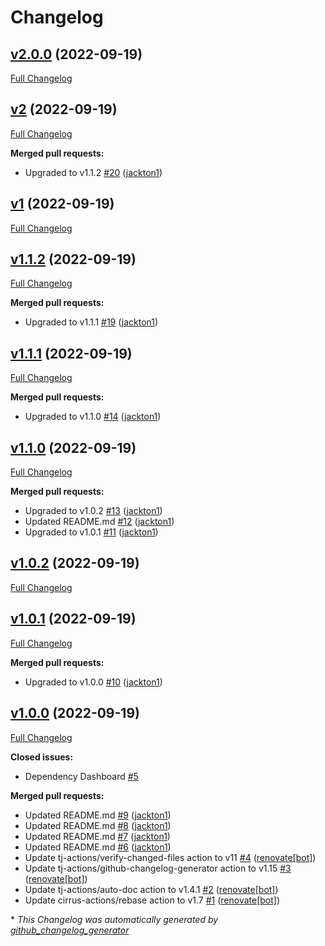# Changelog

## [v2.0.0](https://github.com/tj-actions/release-tagger/tree/v2.0.0) (2022-09-19)

[Full Changelog](https://github.com/tj-actions/release-tagger/compare/v2...v2.0.0)

## [v2](https://github.com/tj-actions/release-tagger/tree/v2) (2022-09-19)

[Full Changelog](https://github.com/tj-actions/release-tagger/compare/v1...v2)

**Merged pull requests:**

- Upgraded to v1.1.2 [\#20](https://github.com/tj-actions/release-tagger/pull/20) ([jackton1](https://github.com/jackton1))

## [v1](https://github.com/tj-actions/release-tagger/tree/v1) (2022-09-19)

[Full Changelog](https://github.com/tj-actions/release-tagger/compare/v1.1.2...v1)

## [v1.1.2](https://github.com/tj-actions/release-tagger/tree/v1.1.2) (2022-09-19)

[Full Changelog](https://github.com/tj-actions/release-tagger/compare/v1.1.1...v1.1.2)

**Merged pull requests:**

- Upgraded to v1.1.1 [\#19](https://github.com/tj-actions/release-tagger/pull/19) ([jackton1](https://github.com/jackton1))

## [v1.1.1](https://github.com/tj-actions/release-tagger/tree/v1.1.1) (2022-09-19)

[Full Changelog](https://github.com/tj-actions/release-tagger/compare/v1.1.0...v1.1.1)

**Merged pull requests:**

- Upgraded to v1.1.0 [\#14](https://github.com/tj-actions/release-tagger/pull/14) ([jackton1](https://github.com/jackton1))

## [v1.1.0](https://github.com/tj-actions/release-tagger/tree/v1.1.0) (2022-09-19)

[Full Changelog](https://github.com/tj-actions/release-tagger/compare/v1.0.2...v1.1.0)

**Merged pull requests:**

- Upgraded to v1.0.2 [\#13](https://github.com/tj-actions/release-tagger/pull/13) ([jackton1](https://github.com/jackton1))
- Updated README.md [\#12](https://github.com/tj-actions/release-tagger/pull/12) ([jackton1](https://github.com/jackton1))
- Upgraded to v1.0.1 [\#11](https://github.com/tj-actions/release-tagger/pull/11) ([jackton1](https://github.com/jackton1))

## [v1.0.2](https://github.com/tj-actions/release-tagger/tree/v1.0.2) (2022-09-19)

[Full Changelog](https://github.com/tj-actions/release-tagger/compare/v1.0.1...v1.0.2)

## [v1.0.1](https://github.com/tj-actions/release-tagger/tree/v1.0.1) (2022-09-19)

[Full Changelog](https://github.com/tj-actions/release-tagger/compare/v1.0.0...v1.0.1)

**Merged pull requests:**

- Upgraded to v1.0.0 [\#10](https://github.com/tj-actions/release-tagger/pull/10) ([jackton1](https://github.com/jackton1))

## [v1.0.0](https://github.com/tj-actions/release-tagger/tree/v1.0.0) (2022-09-19)

[Full Changelog](https://github.com/tj-actions/release-tagger/compare/fe810e1e5e75ff1e37683744df36ea87db79fbbe...v1.0.0)

**Closed issues:**

- Dependency Dashboard [\#5](https://github.com/tj-actions/release-tagger/issues/5)

**Merged pull requests:**

- Updated README.md [\#9](https://github.com/tj-actions/release-tagger/pull/9) ([jackton1](https://github.com/jackton1))
- Updated README.md [\#8](https://github.com/tj-actions/release-tagger/pull/8) ([jackton1](https://github.com/jackton1))
- Updated README.md [\#7](https://github.com/tj-actions/release-tagger/pull/7) ([jackton1](https://github.com/jackton1))
- Updated README.md [\#6](https://github.com/tj-actions/release-tagger/pull/6) ([jackton1](https://github.com/jackton1))
- Update tj-actions/verify-changed-files action to v11 [\#4](https://github.com/tj-actions/release-tagger/pull/4) ([renovate[bot]](https://github.com/apps/renovate))
- Update tj-actions/github-changelog-generator action to v1.15 [\#3](https://github.com/tj-actions/release-tagger/pull/3) ([renovate[bot]](https://github.com/apps/renovate))
- Update tj-actions/auto-doc action to v1.4.1 [\#2](https://github.com/tj-actions/release-tagger/pull/2) ([renovate[bot]](https://github.com/apps/renovate))
- Update cirrus-actions/rebase action to v1.7 [\#1](https://github.com/tj-actions/release-tagger/pull/1) ([renovate[bot]](https://github.com/apps/renovate))



\* *This Changelog was automatically generated by [github_changelog_generator](https://github.com/github-changelog-generator/github-changelog-generator)*
